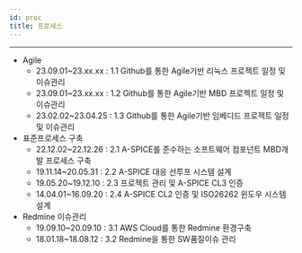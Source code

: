 ```yaml
---
id: proc
title: 프로세스
---
```

---

* Agile
  * 23.09.01~23.xx.xx : 1.1 Github를 통한 Agile기반 리눅스 프로젝트 일정 및 이슈관리
  * 23.09.01~23.xx.xx : 1.2 Github를 통한 Agile기반 MBD 프로젝트 일정 및 이슈관리
  * 23.02.02~23.04.25 : 1.3 Github를 통한 Agile기반 임베디드 프로젝트 일정 및 이슈관리
* 표준프로세스 구축
  * 22.12.02~22.12.26 : 2.1 A-SPICE를 준수하는 소프트웨어 컴포넌트 MBD개발 프로세스 구축
  * 19.11.14~20.05.31 : 2.2 A-SPICE 대응 선루프 시스템 설계
  * 19.05.20~19.12.10 : 2.3 프로젝트 관리 및 A-SPICE CL3 인증
  * 14.04.01~16.09.20 : 2.4 A-SPICE CL2 인증 및 ISO26262 윈도우 시스템 설계
* Redmine 이슈관리
  * 19.09.10~20.09.10 : 3.1 AWS Cloud를 통한 Redmine 환경구축
  * 18.01.18~18.08.12 : 3.2 Redmine을 통한 SW품질이슈 관리
